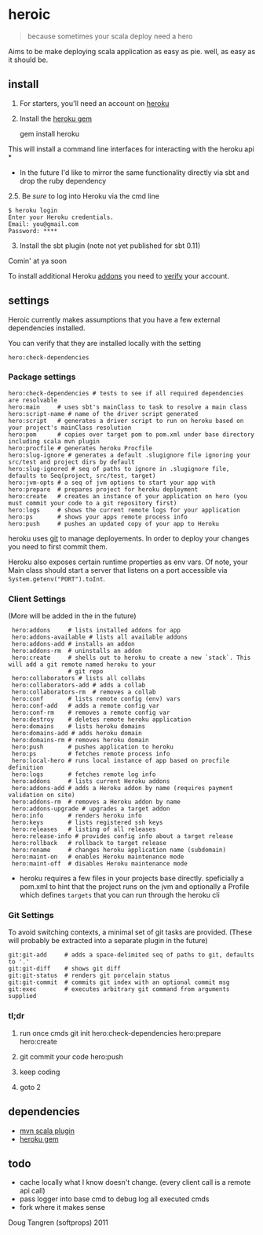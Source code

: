 # heroic

> because sometimes your scala deploy need a hero

Aims to be make deploying scala application as easy as pie. well, as easy as it should be.

## install

1. For starters, you'll need an account on [heroku](https://api.heroku.com/signup)
2. Install the  [heroku gem](https://github.com/heroku/heroku#readme)

    gem install heroku

This will install a command line interfaces for interacting with the heroku api *

* In the future I'd like to mirror the same functionality directly via sbt and drop the ruby dependency

2.5. Be _sure_ to log into Heroku via the cmd line

    $ heroku login
    Enter your Heroku credentials.
    Email: you@gmail.com
    Password: ****

3. Install the sbt plugin (note not yet published for sbt 0.11)

Comin' at ya soon

To install additional Heroku [addons](http://addons.heroku.com/) you need to [verify](https://api.heroku.com/verify) your account.

## settings

Heroic currently makes assumptions that you have a few external dependencies installed.

You can verify that they are installed locally with the setting

    hero:check-dependencies

### Package settings

    hero:check-dependencies # tests to see if all required dependencies are resolvable
    hero:main     # uses sbt's mainClass to task to resolve a main class
    hero:script-name # name of the driver script generated
    hero:script   # generates a driver script to run on heroku based on your project's mainClass resolution
    hero:pom      # copies over target pom to pom.xml under base directory including scala mvn plugin
    hero:procfile # generates heroku Procfile
    hero:slug-ignore # generates a default .slugignore file ignoring your src/test and project dirs by default
    hero:slug-ignored # seq of paths to ignore in .slugignore file, defaults to Seq(project, src/test, target)
    hero:jvm-opts # a seq of jvm options to start your app with
    hero:prepare  # prepares project for heroku deployment
    hero:create   # creates an instance of your application on hero (you must commit your code to a git repository first)
    hero:logs     # shows the current remote logs for your application
    hero:ps       # shows your apps remote process info
    hero:push     # pushes an updated copy of your app to Heroku

heroku uses [git][git] to manage deployements. In order to deploy your changes you need to first commit them.

Heroku also exposes certain runtime properties as env vars. Of note, your Main class should start a server that listens on a port accessible via `System.getenv("PORT").toInt`.

### Client Settings

(More will be added in the in the future)

     hero:addons     # lists installed addons for app
     hero:addons-available # lists all available addons
     hero:addons-add # installs an addon
     hero:addons-rm  # uninstalls an addon
     hero:create     # shells out to heroku to create a new `stack`. This will add a git remote named heroku to your
                     # git repo
     hero:collaborators # lists all collabs
     hero:collaborators-add # adds a collab
     hero:collaborators-rm  # removes a collab
     hero:conf       # lists remote config (env) vars
     hero:conf-add   # adds a remote config var
     hero:conf-rm    # removes a remote config var
     hero:destroy    # deletes remote heroku application
     hero:domains    # lists heroku domains
     hero:domains-add # adds heroku domain
     hero:domains-rm # removes heroku domain
     hero:push       # pushes application to heroku
     hero:ps         # fetches remote process info
     hero:local-hero # runs local instance of app based on procfile definition
     hero:logs       # fetches remote log info
     hero:addons     # lists current Heroku addons
     hero:addons-add # adds a Heroku addon by name (requires payment validation on site)
     hero:addons-rm  # removes a Heroku addon by name
     hero:addons-upgrade # upgrades a target addon
     hero:info       # renders heroku info
     hero:keys       # lists registered ssh keys
     hero:releases   # listing of all releases
     hero:release-info # provides config info about a target release
     hero:rollback   # rollback to target release
     hero:rename     # changes heroku application name (subdomain)
     hero:maint-on   # enables Heroku maintenance mode
     hero:maint-off  # disables Heroku maintenance mode

* heroku requires a few files in your projects base directly. speficially a pom.xml to hint that the project
  runs on the jvm and optionally a Profile which defines `targets` that you can run through the heroku cli

### Git Settings

To avoid switching contexts, a minimal set of git tasks are provided.
(These will probably be extracted into a separate plugin in the future)

    git:git-add     # adds a space-delimited seq of paths to git, defaults to '.'
    git:git-diff    # shows git diff
    git:git-status  # renders git porcelain status
    git:git-commit  # commits git index with an optional commit msg
    git:exec        # executes arbitrary git command from arguments supplied

### tl;dr

1) run once cmds
   git init
   hero:check-dependencies
   hero:prepare
   hero:create

2) git commit your code
   hero:push

3) keep coding

4) goto 2

## dependencies

- [mvn scala plugin](http://scala-tools.org/mvnsites/maven-scala-plugin)
- [heroku gem](https://github.com/heroku/heroku#readme)

## todo

- cache locally what I know doesn't change. (every client call is a remote api call)
- pass logger into base cmd to debug log all executed cmds
- fork where it makes sense

Doug Tangren (softprops) 2011

[git]: http://git-scm.com/

